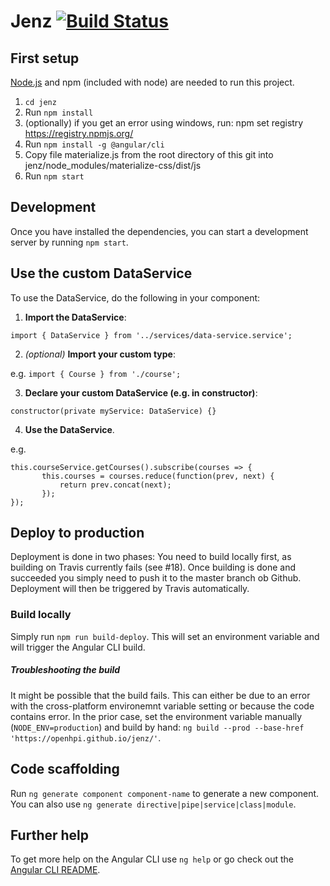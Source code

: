 # Jenz [![Build Status](https://travis-ci.org/openHPI/jenz.svg?branch=master)](https://travis-ci.org/openHPI/jenz)
## First setup
[Node.js](https://nodejs.org/en/download/) and npm (included with node) are needed to run this project.
1. `cd jenz`
2. Run `npm install`
3. (optionally) if you get an error using windows, run: npm set registry https://registry.npmjs.org/
4. Run `npm install -g @angular/cli`
5. Copy file materialize.js from the root directory of this git into jenz/node_modules/materialize-css/dist/js
5. Run `npm start`

## Development
Once you have installed the dependencies, you can start a development server by running `npm start`.

## Use the custom DataService
To use the DataService, do the following in your component:
1. **Import the DataService**:

 `import { DataService } from '../services/data-service.service';`

2. *(optional)* **Import your custom type**:

 e.g. `import { Course } from './course';`

3. **Declare your custom DataService (e.g. in constructor)**:

 `constructor(private myService: DataService) {}`

4. **Use the DataService**.

 e.g.
 ```
 this.courseService.getCourses().subscribe(courses => {
		this.courses = courses.reduce(function(prev, next) {
			return prev.concat(next);
		});
 });
 ```

## Deploy to production
Deployment is done in two phases: You need to build locally first, as building on Travis currently fails (see #18). Once building is done and succeeded you simply need to push it to the master branch ob Github.
Deployment will then be triggered by Travis automatically.

### Build locally
Simply run `npm run build-deploy`. This will set an environment variable and will trigger the Angular CLI build.

##### Troubleshooting the build
It might be possible that the build fails. This can either be due to an error with the cross-platform environemnt variable setting or because the code contains error.
In the prior case, set the environment variable manually (`NODE_ENV=production`) and build by hand: `ng build --prod --base-href 'https://openhpi.github.io/jenz/'`.

## Code scaffolding

Run `ng generate component component-name` to generate a new component. You can also use `ng generate directive|pipe|service|class|module`.

## Further help

To get more help on the Angular CLI use `ng help` or go check out the [Angular CLI README](https://github.com/angular/angular-cli/blob/master/README.md).
